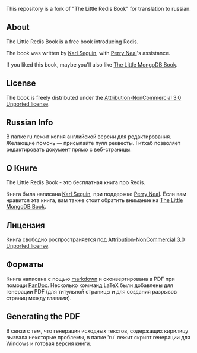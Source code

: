 This repository is a fork of "The Little Redis Book" for translation to russian.

## About ##
The Little Redis Book is a free book introducing Redis.

The book was written by [Karl Seguin](http://openmymind.net), with [Perry Neal](http://twitter.com/perryneal)'s assistance.

If you liked this book, maybe you'll also like [The Little MongoDB Book](http://openmymind.net/2011/3/28/The-Little-MongoDB-Book/).

## License ##
The book is freely distributed under the  [Attribution-NonCommercial 3.0 Unported license](<http://creativecommons.org/licenses/by-nc/3.0/legalcode>).

## Russian Info ##

В папке ru лежит копия английской версии для редактирования. Желающие помочь — присылайте пулл реквесты. Гитхаб позволяет редактировать документ прямо с веб-страницы.

## О Книге ##
The Little Redis Book - это бесплатная книга про Redis.

Книга была написана [Karl Seguin](http://openmymind.net), при поддержке [Perry Neal](http://twitter.com/perryneal).
Если вам нравится эта книга, вам также стоит обратить внимание на [The Little MongoDB Book](http://openmymind.net/2011/3/28/The-Little-MongoDB-Book/).

## Лицензия ##
Книга свободно роспространяется под [Attribution-NonCommercial 3.0 Unported license](<http://creativecommons.org/licenses/by-nc/3.0/legalcode>).

## Форматы ##
Книга написана с пощью [markdown](http://daringfireball.net/projects/markdown/) и сконвертирована в PDF при помощи [PanDoc](http://johnmacfarlane.net/pandoc/). Несколько комманд LaTeX были добавлены для генерации PDF (для титульной страницы и для создания разрывов страниц между главами).

## Generating the PDF ##

В связи с тем, что генерация исходных текстов, содержащих кирилицу вызвала некоторые проблемы, в папке 'ru' лежит скрипт генерации для Windows и готовая версия книги.
